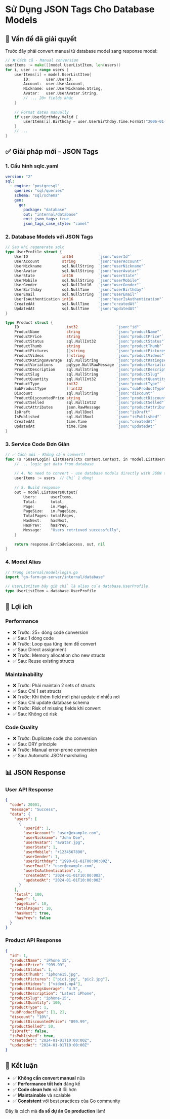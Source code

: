 # Sử Dụng JSON Tags Cho Database Models

## 🎯 **Vấn đề đã giải quyết**

Trước đây phải convert manual từ database model sang response model:

```go
// ❌ Cách cũ - Manual conversion
userItems := make([]model.UserListItem, len(users))
for i, user := range users {
    userItems[i] = model.UserListItem{
        ID:       user.UserID,
        Account:  user.UserAccount,
        Nickname: user.UserNickname.String,
        Avatar:   user.UserAvatar.String,
        // ... 20+ fields khác
    }
    
    // Format dates manually
    if user.UserBirthday.Valid {
        userItems[i].Birthday = user.UserBirthday.Time.Format("2006-01-02")
    }
    // ...
}
```

## ✅ **Giải pháp mới - JSON Tags**

### 1. **Cấu hình sqlc.yaml**
```yaml
version: "2"
sql:
  - engine: "postgresql"
    queries: "sql/queries"
    schema: "sql/schema"
    gen:
      go:
        package: "database"
        out: "internal/database"
        emit_json_tags: true
        json_tags_case_style: "camel"
```

### 2. **Database Models với JSON Tags**
```go
// Sau khi regenerate sqlc
type UserProfile struct {
    UserID               int64           `json:"userId"`
    UserAccount          string          `json:"userAccount"`
    UserNickname         sql.NullString  `json:"userNickname"`
    UserAvatar           sql.NullString  `json:"userAvatar"`
    UserState            int16           `json:"userState"`
    UserMobile           sql.NullString  `json:"userMobile"`
    UserGender           sql.NullInt16   `json:"userGender"`
    UserBirthday         sql.NullTime    `json:"userBirthday"`
    UserEmail            sql.NullString  `json:"userEmail"`
    UserIsAuthentication int16           `json:"userIsAuthentication"`
    CreatedAt            sql.NullTime    `json:"createdAt"`
    UpdatedAt            sql.NullTime    `json:"updatedAt"`
}

type Product struct {
    ID                     int32                 `json:"id"`
    ProductName            string                `json:"productName"`
    ProductPrice           string                `json:"productPrice"`
    ProductStatus          sql.NullInt32         `json:"productStatus"`
    ProductThumb           string                `json:"productThumb"`
    ProductPictures        []string              `json:"productPictures"`
    ProductVideos          []string              `json:"productVideos"`
    ProductRatingsAverage  sql.NullString        `json:"productRatingsAverage"`
    ProductVariations      pqtype.NullRawMessage `json:"productVariations"`
    ProductDescription     sql.NullString        `json:"productDescription"`
    ProductSlug            sql.NullString        `json:"productSlug"`
    ProductQuantity        sql.NullInt32         `json:"productQuantity"`
    ProductType            int32                 `json:"productType"`
    SubProductType         []int32               `json:"subProductType"`
    Discount               sql.NullString        `json:"discount"`
    ProductDiscountedPrice string                `json:"productDiscountedPrice"`
    ProductSelled          sql.NullInt32         `json:"productSelled"`
    ProductAttributes      json.RawMessage       `json:"productAttributes"`
    IsDraft                sql.NullBool          `json:"isDraft"`
    IsPublished            sql.NullBool          `json:"isPublished"`
    CreatedAt              time.Time             `json:"createdAt"`
    UpdatedAt              time.Time             `json:"updatedAt"`
}
```

### 3. **Service Code Đơn Giản**
```go
// ✅ Cách mới - Không cần convert!
func (s *SUserLogin) ListUsers(ctx context.Context, in *model.ListUsersInput) (codeResult int, out model.ListUsersOutput, err error) {
    // ... logic get data from database
    
    // 4. No need to convert - use database models directly with JSON tags
    userItems := users  // Chỉ 1 dòng!
    
    // 5. Build response
    out = model.ListUsersOutput{
        Users:      userItems,
        Total:      total,
        Page:       in.Page,
        PageSize:   in.PageSize,
        TotalPages: totalPages,
        HasNext:    hasNext,
        HasPrev:    hasPrev,
        Message:    "Users retrieved successfully",
    }
    
    return response.ErrCodeSuccess, out, nil
}
```

### 4. **Model Alias**
```go
// Trong internal/model/login.go
import "gn-farm-go-server/internal/database"

// UserListItem bây giờ chỉ là alias của database.UserProfile
type UserListItem = database.UserProfile
```

## 🚀 **Lợi ích**

### **Performance**
- ❌ Trước: 25+ dòng code conversion
- ✅ Sau: 1 dòng code
- ❌ Trước: Loop qua từng item để convert
- ✅ Sau: Direct assignment
- ❌ Trước: Memory allocation cho new structs
- ✅ Sau: Reuse existing structs

### **Maintainability**
- ❌ Trước: Phải maintain 2 sets of structs
- ✅ Sau: Chỉ 1 set structs
- ❌ Trước: Khi thêm field mới phải update ở nhiều nơi
- ✅ Sau: Chỉ update database schema
- ❌ Trước: Risk of missing fields khi convert
- ✅ Sau: Không có risk

### **Code Quality**
- ❌ Trước: Duplicate code cho conversion
- ✅ Sau: DRY principle
- ❌ Trước: Manual error-prone conversion
- ✅ Sau: Automatic JSON marshaling

## 📊 **JSON Response**

### **User API Response**
```json
{
  "code": 20001,
  "message": "Success",
  "data": {
    "users": [
      {
        "userId": 1,
        "userAccount": "user@example.com",
        "userNickname": "John Doe",
        "userAvatar": "avatar.jpg",
        "userState": 1,
        "userMobile": "+1234567890",
        "userGender": 1,
        "userBirthday": "1990-01-01T00:00:00Z",
        "userEmail": "user@example.com",
        "userIsAuthentication": 2,
        "createdAt": "2024-01-01T10:00:00Z",
        "updatedAt": "2024-01-01T10:00:00Z"
      }
    ],
    "total": 100,
    "page": 1,
    "pageSize": 10,
    "totalPages": 10,
    "hasNext": true,
    "hasPrev": false
  }
}
```

### **Product API Response**
```json
{
  "id": 1,
  "productName": "iPhone 15",
  "productPrice": "999.99",
  "productStatus": 1,
  "productThumb": "iphone15.jpg",
  "productPictures": ["pic1.jpg", "pic2.jpg"],
  "productVideos": ["video1.mp4"],
  "productRatingsAverage": "4.5",
  "productDescription": "Latest iPhone",
  "productSlug": "iphone-15",
  "productQuantity": 100,
  "productType": 1,
  "subProductType": [1, 2],
  "discount": "10%",
  "productDiscountedPrice": "899.99",
  "productSelled": 50,
  "isDraft": false,
  "isPublished": true,
  "createdAt": "2024-01-01T10:00:00Z",
  "updatedAt": "2024-01-01T10:00:00Z"
}
```

## 🎯 **Kết luận**

- ✅ **Không cần convert manual** nữa
- ✅ **Performance tốt hơn** đáng kể
- ✅ **Code clean hơn** và ít lỗi hơn
- ✅ **Maintainable** và scalable
- ✅ **Consistent** với best practices của Go community

Đây là cách mà **đa số dự án Go production** làm!
